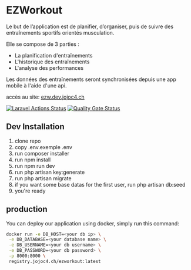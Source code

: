 # EZWorkout

Le but de l’application est de planifier, d’organiser, puis de suivre des entraînements sportifs orientés musculation.

Elle se compose de 3 parties :

  * La planification d'entraînements
  * L'historique des entraînements
  * L'analyse des performances

Les données des entraînements seront synchronisées depuis une app mobile à l'aide d'une api.

accès au site: [ezw.dev.jojoc4.ch](https://ezw.dev.jojoc4.ch)

[![Laravel Actions Status](https://github.com/HE-Arc/EZWorkout/workflows/Laravel/badge.svg)](https://github.com/HE-Arc/EZWorkout/actions)
[![Quality Gate Status](https://sonar.jojoc4.ch/api/project_badges/measure?project=ezworkout&metric=alert_status)](https://sonar.jojoc4.ch/dashboard?id=ezworkout)

## Dev Installation
1. clone repo
2. copy .env.exemple .env
3. run composer installer 
4. run npm install
5. run npm run dev
6. run php artisan key:generate
7. run php artisan migrate
8. if you want some base datas for the first user, run php artisan db:seed
9. you're ready

## production
You can deploy our application using docker,
simply run this command:

```bash
docker run -e DB_HOST=<your db ip> \
 -e DB_DATABASE=<your database name> \
 -e DB_USERNAME=<your db username> \
 -e DB_PASSWORD=<your db password> \
 -p 8000:8000 \
 registry.jojoc4.ch/ezworkout:latest
```
